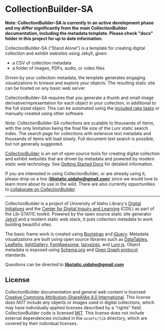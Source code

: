 # CollectionBuilder-SA 

**Note: CollectionBuilder-SA is currently in an active development phase and my differ significantly from the main CollectionBuilder documentation, including the metadata template. Please check "docs" folder in this project for up to date information.**

CollectionBuilder-SA ("Stand Alone") is a template for creating digital collection and exhibit websites using Jekyll, given:

- a CSV of collection metadata
- a folder of images, PDFs, audio, or video files

Driven by your collection metadata, the template generates engaging visualizations to browse and explore your objects.
The resulting static site can be hosted on any basic web server.

CollectionBuilder-SA requires that you generate a thumb and small image derivative/representation for each object in your collection, in additional to the full sized object.
This can be automated using the [included rake tasks](https://github.com/CollectionBuilder/collectionbuilder-sa/blob/master/docs/rake-tasks.md) or manually created using other software.

*Note:* CollectionBuilder-SA collections are scalable to thousands of items, with the only limitation being the final file size of the Lunr static search index.
The search page for collections with extensive text metadata and thousands of items will load slowly.
Full document text search is possible, but not generally suggested.

[CollectionBuilder](https://github.com/CollectionBuilder/) is an set of open source tools for creating digital collection and exhibit websites that are driven by metadata and powered by modern static web technology.
See [Getting Started Docs](https://collectionbuilder.github.io/docs/introduction.html) for detailed information.

If you are interested in using CollectionBuilder, or are already using it, please drop us a line (**libstatic.uidaho@gmail.com**) since we would love to learn more about its use in the wild. 
There are also currently opportunities to [collaborate on CollectionBuilder](https://collectionbuilder.github.io/about.html#the-grant).

----------

CollectionBuilder is a project of University of Idaho Library's [Digital Initiatives](https://www.lib.uidaho.edu/digital/) and the [Center for Digital Inquiry and Learning](https://cdil.lib.uidaho.edu) (CDIL) as part of the Lib-STATIC toolkit. 
Powered by the open source static site generator [Jekyll](https://jekyllrb.com/) and a modern static web stack, it puts collection metadata to work building beautiful sites.

The basic frame work is created using [Bootstrap](https://getbootstrap.com/) and [jQuery](https://jquery.com/).
Metadata visualizations are built using open source libraries such as [DataTables](https://datatables.net/), [Leafletjs](http://leafletjs.com/), [lightGallery](http://sachinchoolur.github.io/lightGallery/), [FontAwesome](https://fontawesome.com/), [lazysizes](https://github.com/aFarkas/lazysizes), and [Lunr.js](https://lunrjs.com/).
Object metadata is exposed using [Schema.org](http://schema.org) and [Open Graph protocol](http://ogp.me/) standards.

Questions can be directed to **libstatic.uidaho@gmail.com**

## License

CollectionBuilder documentation and general web content is licensed [Creative Commons Attribution-ShareAlike 4.0 International](http://creativecommons.org/licenses/by-sa/4.0/). 
This license does *NOT* include any objects or images used in digital collections, which may have individually applied licenses described by a "rights" field.
CollectionBuilder code is licensed [MIT](https://github.com/CollectionBuilder/collectionbuilder-sa/blob/master/LICENSE). 
This license does not include external dependencies included in the `assets/lib` directory, which are covered by their individual licenses.
